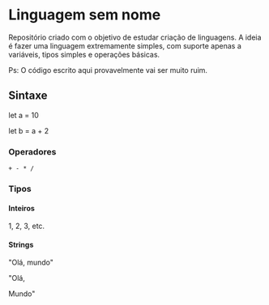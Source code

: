 # Linguagem sem nome
Repositório criado com o objetivo de estudar criação de linguagens. A ideia é fazer uma linguagem extremamente simples, com suporte apenas a variáveis, tipos simples e operações básicas.

Ps: O código escrito aqui provavelmente vai ser muito ruim.

## Sintaxe
let a = 10

let b = a + 2

### Operadores
`+ - * /`

### Tipos

#### Inteiros
1, 2, 3, etc.

#### Strings
"Olá, mundo"

"Olá,


Mundo"
